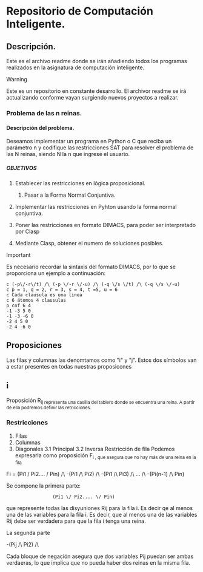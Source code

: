# Repositorio de Computación Inteligente.

## Descripción.

Este es el archivo readme donde se irán añadiendo todos los programas realizados en la asignatura de computación inteligente.

> [!WARNING]
> Este es un repositorio en constante desarrollo. El archivor readme se irá actualizando conforme vayan surgiendo nuevos proyectos a realizar.

### Problema de las n reinas.

#### Descripción del problema.

Deseamos implementar un programa en Python o C que reciba un parámetro n y codifique las restricciones SAT para resolver el problema de las N reinas, siendo N la n que ingrese el usuario.

##### OBJETIVOS

1. Establecer las restricciones en lógica proposicional.

   1. Pasar a la Forma Normal Conjuntiva.

2. Implementar las restricciones en Pyhton usando la forma normal conjuntiva.

3. Poner las restricciones en formato DIMACS, para poder ser interpretado por Clasp

4. Mediante Clasp, obtener el numero de soluciones posibles.

> [!IMPORTANT]
> Es necesario recordar la sintaxis del formato DIMACS, por lo que se proporciona un ejemplo a continuación:
>
> ```
> c (-p\/-r\/t) /\ (-p \/-r \/-u) /\ (-q \/s \/t) /\ (-q \/s \/-u)
> c p = 1, q = 2, r = 3, s = 4, t =5, u = 6
> c Cada clausula es una linea
> c 6 átomos 4 clausulas
> p cnf 6 4
> -1 -3 5 0
> -1 -3 -6 0
> -2 4 5 0
> -2 4 -6 0
> ```
>
> ## Proposiciones
> Las filas y columnas las denomtamos como "i" y "j". Estos dos símbolos van a estar presentes en todas nuestras proposicones
> ## i
> Proposición R<sub>ij representa una casilla del tablero donde se encuentra una reina. A partir de ella podremos definir las retricciones.
>
> ### Restricciones
> 1. Filas
> 2. Columnas
> 3. Diagonales
>    3.1 Principal
>    3.2 Inversa
>Restricción de fila
Podemos expresarla como proposición F<sub>i ,  que asegura que no hay más de una reina en la fila

Fi = (Pi1 \/ Pi2.... \/ Pin) /\ -(Pi1 /\ Pi2) /\ -(Pi1 /\ Pi3) /\ ... /\ -(Pi(n-1) /\ Pin)

Se compone la primera parte:

                     (Pi1 \/ Pi2.... \/ Pin)

que represente todas las disyuniones Rij para la fila i. Es decir qe al menos una de las variables para la fila i. Es decir, que al menos una de las variables Rij debe ser verdadera para que la fila i tenga una reina.

La segunda parte 

-(Pij /\ Pi2) /\

Cada bloque de negación asegura que dos variables Pij puedan ser ambas verdaeras, lo que implica que no pueda haber dos reinas en la misma fila.
